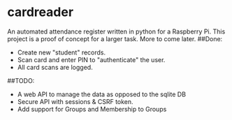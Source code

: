 # cardreader
An automated attendance register written in python for a Raspberry Pi. This project is a proof of concept for a larger task. More to come later.
##Done:
- Create new "student" records.
- Scan card and enter PIN to "authenticate" the user.
- All card scans are logged.

##TODO:
- A web API to manage the data as opposed to the sqlite DB
- Secure API with sessions & CSRF token.
- Add support for Groups and Membership to Groups
